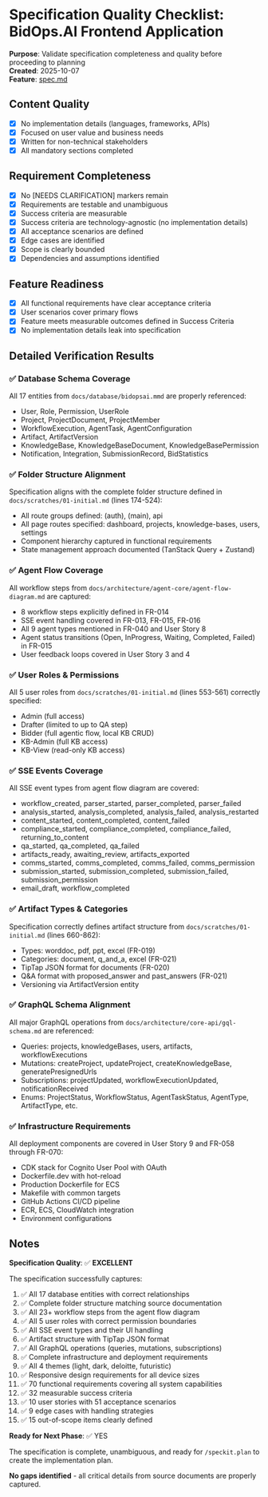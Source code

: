 # Specification Quality Checklist: BidOps.AI Frontend Application

**Purpose**: Validate specification completeness and quality before proceeding to planning  
**Created**: 2025-10-07  
**Feature**: [spec.md](../spec.md)

## Content Quality

- [x] No implementation details (languages, frameworks, APIs)
- [x] Focused on user value and business needs
- [x] Written for non-technical stakeholders
- [x] All mandatory sections completed

## Requirement Completeness

- [x] No [NEEDS CLARIFICATION] markers remain
- [x] Requirements are testable and unambiguous
- [x] Success criteria are measurable
- [x] Success criteria are technology-agnostic (no implementation details)
- [x] All acceptance scenarios are defined
- [x] Edge cases are identified
- [x] Scope is clearly bounded
- [x] Dependencies and assumptions identified

## Feature Readiness

- [x] All functional requirements have clear acceptance criteria
- [x] User scenarios cover primary flows
- [x] Feature meets measurable outcomes defined in Success Criteria
- [x] No implementation details leak into specification

## Detailed Verification Results

### ✅ Database Schema Coverage
All 17 entities from `docs/database/bidopsai.mmd` are properly referenced:
- User, Role, Permission, UserRole
- Project, ProjectDocument, ProjectMember
- WorkflowExecution, AgentTask, AgentConfiguration
- Artifact, ArtifactVersion
- KnowledgeBase, KnowledgeBaseDocument, KnowledgeBasePermission
- Notification, Integration, SubmissionRecord, BidStatistics

### ✅ Folder Structure Alignment
Specification aligns with the complete folder structure defined in `docs/scratches/01-initial.md` (lines 174-524):
- All route groups defined: (auth), (main), api
- All page routes specified: dashboard, projects, knowledge-bases, users, settings
- Component hierarchy captured in functional requirements
- State management approach documented (TanStack Query + Zustand)

### ✅ Agent Flow Coverage
All workflow steps from `docs/architecture/agent-core/agent-flow-diagram.md` are captured:
- 8 workflow steps explicitly defined in FR-014
- SSE event handling covered in FR-013, FR-015, FR-016
- All 9 agent types mentioned in FR-040 and User Story 8
- Agent status transitions (Open, InProgress, Waiting, Completed, Failed) in FR-015
- User feedback loops covered in User Story 3 and 4

### ✅ User Roles & Permissions
All 5 user roles from `docs/scratches/01-initial.md` (lines 553-561) correctly specified:
- Admin (full access)
- Drafter (limited to up to QA step)
- Bidder (full agentic flow, local KB CRUD)
- KB-Admin (full KB access)
- KB-View (read-only KB access)

### ✅ SSE Events Coverage
All SSE event types from agent flow diagram are covered:
- workflow_created, parser_started, parser_completed, parser_failed
- analysis_started, analysis_completed, analysis_failed, analysis_restarted
- content_started, content_completed, content_failed
- compliance_started, compliance_completed, compliance_failed, returning_to_content
- qa_started, qa_completed, qa_failed
- artifacts_ready, awaiting_review, artifacts_exported
- comms_started, comms_completed, comms_failed, comms_permission
- submission_started, submission_completed, submission_failed, submission_permission
- email_draft, workflow_completed

### ✅ Artifact Types & Categories
Specification correctly defines artifact structure from `docs/scratches/01-initial.md` (lines 660-862):
- Types: worddoc, pdf, ppt, excel (FR-019)
- Categories: document, q_and_a, excel (FR-021)
- TipTap JSON format for documents (FR-020)
- Q&A format with proposed_answer and past_answers (FR-021)
- Versioning via ArtifactVersion entity

### ✅ GraphQL Schema Alignment
All major GraphQL operations from `docs/architecture/core-api/gql-schema.md` are referenced:
- Queries: projects, knowledgeBases, users, artifacts, workflowExecutions
- Mutations: createProject, updateProject, createKnowledgeBase, generatePresignedUrls
- Subscriptions: projectUpdated, workflowExecutionUpdated, notificationReceived
- Enums: ProjectStatus, WorkflowStatus, AgentTaskStatus, AgentType, ArtifactType, etc.

### ✅ Infrastructure Requirements
All deployment components are covered in User Story 9 and FR-058 through FR-070:
- CDK stack for Cognito User Pool with OAuth
- Dockerfile.dev with hot-reload
- Production Dockerfile for ECS
- Makefile with common targets
- GitHub Actions CI/CD pipeline
- ECR, ECS, CloudWatch integration
- Environment configurations

## Notes

**Specification Quality**: ✅ **EXCELLENT**

The specification successfully captures:
1. ✅ All 17 database entities with correct relationships
2. ✅ Complete folder structure matching source documentation
3. ✅ All 23+ workflow steps from the agent flow diagram
4. ✅ All 5 user roles with correct permission boundaries
5. ✅ All SSE event types and their UI handling
6. ✅ Artifact structure with TipTap JSON format
7. ✅ All GraphQL operations (queries, mutations, subscriptions)
8. ✅ Complete infrastructure and deployment requirements
9. ✅ All 4 themes (light, dark, deloitte, futuristic)
10. ✅ Responsive design requirements for all device sizes
11. ✅ 70 functional requirements covering all system capabilities
12. ✅ 32 measurable success criteria
13. ✅ 10 user stories with 51 acceptance scenarios
14. ✅ 9 edge cases with handling strategies
15. ✅ 15 out-of-scope items clearly defined

**Ready for Next Phase**: ✅ YES

The specification is complete, unambiguous, and ready for `/speckit.plan` to create the implementation plan.

**No gaps identified** - all critical details from source documents are properly captured.